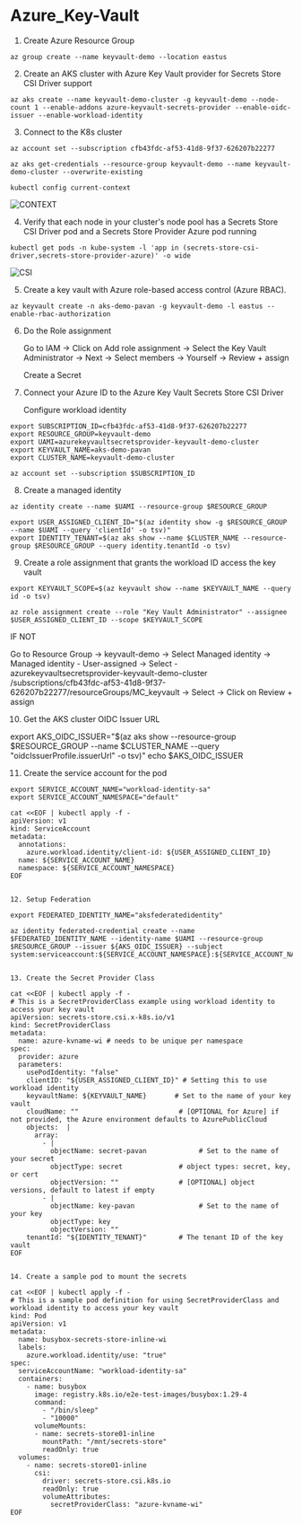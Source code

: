 # Azure_Key-Vault

1. Create Azure Resource Group

```
az group create --name keyvault-demo --location eastus
```

2. Create an AKS cluster with Azure Key Vault provider for Secrets Store CSI Driver support

```
az aks create --name keyvault-demo-cluster -g keyvault-demo --node-count 1 --enable-addons azure-keyvault-secrets-provider --enable-oidc-issuer --enable-workload-identity
```

3. Connect to the K8s cluster

```
az account set --subscription cfb43fdc-af53-41d8-9f37-626207b22277
```
```
az aks get-credentials --resource-group keyvault-demo --name keyvault-demo-cluster --overwrite-existing
```
```
kubectl config current-context
```
![CONTEXT](https://github.com/Pavan-1997/Azure_Key-Vault/assets/32020205/98d1dfae-20a0-4f5a-8ed4-39b45b4c9d44)


4. Verify that each node in your cluster's node pool has a Secrets Store CSI Driver pod and a Secrets Store Provider Azure pod running

```
kubectl get pods -n kube-system -l 'app in (secrets-store-csi-driver,secrets-store-provider-azure)' -o wide
```
![CSI](https://github.com/Pavan-1997/Azure_Key-Vault/assets/32020205/1dcace50-dd03-40a8-9589-89bed610eec9)


5. Create a key vault with Azure role-based access control (Azure RBAC).

```
az keyvault create -n aks-demo-pavan -g keyvault-demo -l eastus --enable-rbac-authorization
```

6. Do the Role assignment

    Go to IAM -> Click on Add role assignment -> Select the Key Vault Administrator -> Next -> Select members -> Yourself -> Review + assign

    Create a Secret 


7. Connect your Azure ID to the Azure Key Vault Secrets Store CSI Driver

    Configure workload identity

```
export SUBSCRIPTION_ID=cfb43fdc-af53-41d8-9f37-626207b22277
export RESOURCE_GROUP=keyvault-demo
export UAMI=azurekeyvaultsecretsprovider-keyvault-demo-cluster
export KEYVAULT_NAME=aks-demo-pavan
export CLUSTER_NAME=keyvault-demo-cluster

az account set --subscription $SUBSCRIPTION_ID
```


8. Create a managed identity

```
az identity create --name $UAMI --resource-group $RESOURCE_GROUP

export USER_ASSIGNED_CLIENT_ID="$(az identity show -g $RESOURCE_GROUP --name $UAMI --query 'clientId' -o tsv)"
export IDENTITY_TENANT=$(az aks show --name $CLUSTER_NAME --resource-group $RESOURCE_GROUP --query identity.tenantId -o tsv)
```


9. Create a role assignment that grants the workload ID access the key vault

```
export KEYVAULT_SCOPE=$(az keyvault show --name $KEYVAULT_NAME --query id -o tsv)

az role assignment create --role "Key Vault Administrator" --assignee $USER_ASSIGNED_CLIENT_ID --scope $KEYVAULT_SCOPE
```

IF NOT

Go to Resource Group -> keyvault-demo -> Select Managed identity -> Managed identity - User-assigned -> Select - azurekeyvaultsecretsprovider-keyvault-demo-cluster
/subscriptions/cfb43fdc-af53-41d8-9f37-626207b22277/resourceGroups/MC_keyvault -> Select -> Click on Review + assign

10. Get the AKS cluster OIDC Issuer URL

export AKS_OIDC_ISSUER="$(az aks show --resource-group $RESOURCE_GROUP --name $CLUSTER_NAME --query "oidcIssuerProfile.issuerUrl" -o tsv)"
echo $AKS_OIDC_ISSUER


11. Create the service account for the pod

```
export SERVICE_ACCOUNT_NAME="workload-identity-sa"
export SERVICE_ACCOUNT_NAMESPACE="default" 

cat <<EOF | kubectl apply -f -
apiVersion: v1
kind: ServiceAccount
metadata:
  annotations:
    azure.workload.identity/client-id: ${USER_ASSIGNED_CLIENT_ID}
  name: ${SERVICE_ACCOUNT_NAME}
  namespace: ${SERVICE_ACCOUNT_NAMESPACE}
EOF


12. Setup Federation 

export FEDERATED_IDENTITY_NAME="aksfederatedidentity" 

az identity federated-credential create --name $FEDERATED_IDENTITY_NAME --identity-name $UAMI --resource-group $RESOURCE_GROUP --issuer ${AKS_OIDC_ISSUER} --subject system:serviceaccount:${SERVICE_ACCOUNT_NAMESPACE}:${SERVICE_ACCOUNT_NAME}


13. Create the Secret Provider Class

cat <<EOF | kubectl apply -f -
# This is a SecretProviderClass example using workload identity to access your key vault
apiVersion: secrets-store.csi.x-k8s.io/v1
kind: SecretProviderClass
metadata:
  name: azure-kvname-wi # needs to be unique per namespace
spec:
  provider: azure
  parameters:
    usePodIdentity: "false"
    clientID: "${USER_ASSIGNED_CLIENT_ID}" # Setting this to use workload identity
    keyvaultName: ${KEYVAULT_NAME}       # Set to the name of your key vault
    cloudName: ""                         # [OPTIONAL for Azure] if not provided, the Azure environment defaults to AzurePublicCloud
    objects:  |
      array:
        - |
          objectName: secret-pavan             # Set to the name of your secret
          objectType: secret              # object types: secret, key, or cert
          objectVersion: ""               # [OPTIONAL] object versions, default to latest if empty
        - |
          objectName: key-pavan                # Set to the name of your key
          objectType: key
          objectVersion: ""
    tenantId: "${IDENTITY_TENANT}"        # The tenant ID of the key vault
EOF


14. Create a sample pod to mount the secrets

cat <<EOF | kubectl apply -f -
# This is a sample pod definition for using SecretProviderClass and workload identity to access your key vault
kind: Pod
apiVersion: v1
metadata:
  name: busybox-secrets-store-inline-wi
  labels:
    azure.workload.identity/use: "true"
spec:
  serviceAccountName: "workload-identity-sa"
  containers:
    - name: busybox
      image: registry.k8s.io/e2e-test-images/busybox:1.29-4
      command:
        - "/bin/sleep"
        - "10000"
      volumeMounts:
      - name: secrets-store01-inline
        mountPath: "/mnt/secrets-store"
        readOnly: true
  volumes:
    - name: secrets-store01-inline
      csi:
        driver: secrets-store.csi.k8s.io
        readOnly: true
        volumeAttributes:
          secretProviderClass: "azure-kvname-wi"
EOF
